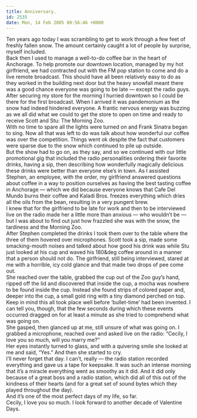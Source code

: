```yaml
---
title: Anniversary.
id: 2535
date: Mon, 14 Feb 2005 09:56:46 +0000
---
```


Ten years ago today I was scrambling to get to work through a few feet of freshly fallen snow. The amount certainly caught a lot of people by surprise, myself included.  
 Back then I used to manage a well-to-do coffee bar in the heart of Anchorage. To help promote our downtown location, managed by my hot girlfriend, we had contracted out with the FM pop station to come and do a live remote broadcast. This should have all been relatively easy to do as they worked in the building next door but the heavy snowfall meant there was a good chance everyone was going to be late — except the radio guys.  
 After securing my store for the morning I hurried downtown so I could be there for the first broadcast. When I arrived it was pandemonium as the snow had indeed hindered everyone. A frantic nervous energy was buzzing as we all did what we could to get the store to open on time and ready to receive Scott and Stu: The Morning Zoo.  
 With no time to spare all the lights were turned on and Frank Sinatra began to sing. Now all that was left to do was talk about how wonderful our coffee was over the competition. Things went <span class="caps">ok</span> despite the fact that customers were sparse due to the snow which continued to pile up outside.  
 But the show had to go on, as they say, and so we continued with our little promotional gig that included the radio personalities ordering their favorite drinks, having a sip, then describing how wonderfully magically delicious these drinks were better than everyone else’s in town. As I assisted Stephen, an employee, with the order, my girlfriend answered questions about coffee in a way to position ourselves as having the best tasting coffee in Anchorage — which we did because everyone knows that Cafe Del Mundo burns their coffee and Kaladi Bros. freezes everything which dries all the oils from the bean, resulting in a very pungent brew.  
 I knew that for the girlfriend to be late for work and then to be interviewed live on the radio made her a little more than anxious — who wouldn’t be — but I was about to find out just how frazzled she was with the snow, the tardiness and the Morning Zoo.  
 After Stephen completed the drinks I took them over to the table where the three of them hovered over microphones. Scott took a sip, made some smacking-mouth noises and talked about how good his drink was while Stu just looked at his cup and waved his 180&deg coffee around in a manner that a person should not do. The girlfriend, still being interviewed, stared at me with a horrible, icy cold glance and that made two drops of pee come out.  
 She reached over the table, grabbed the cup out of the Zoo guy’s hand, ripped off the lid and discovered that inside the cup, a mocha was nowhere to be found inside the cup. Instead she found strips of colored paper and, deeper into the cup, a small gold ring with a tiny diamond perched on top.  
 Keep in mind this all took place well before ‘bullet-time’ had been invented. I can tell you, though, that the few seconds during which these events occurred dragged on for at least a minute as she tried to comprehend what was going on.  
 She gasped, then glanced up at me, still unsure of what was going on. I grabbed a microphone, reached over and asked live on the radio: “Cecily, I love you so much, will you marry me?”  
 Her eyes instantly turned to glass, and with a quivering smile she looked at me and said, “Yes.” And then she started to cry.  
 I’ll never forget that day. I can’t, really — the radio station recorded everything and gave us a tape for keepsake. It was such an intense morning that it’s a miracle everything went as smoothy as it did. And it did only because of a great boss and a radio station, which did all of this out of the kindness of their hearts (and for a great set of sound bytes which they played throughout the day).  
 And it’s one of the most perfect days of my life, so far.  
 Cecily, I love you so much. I look forward to another decade of Valentine Days.


